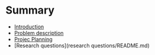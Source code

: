 # Summary

* [Introduction](introduction.md)
* [Problem description](problem/README.md)
* [Projec Planning](problem/README.md)
* [Research questions](research questions/README.md)
